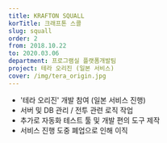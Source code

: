 ```yaml
---
title: KRAFTON SQUALL
korTitle: 크래프톤 스콜
slug: squall
order: 2
from: 2018.10.22
to: 2020.03.06
department: 프로그램실 플랫폼개발팀
project: 테라 오리진 (일본 서비스)
cover: /img/tera_origin.jpg
---
```


* '테라 오리진' 개발 참여 (일본 서비스 진행)
* 서버 및 DB 관리 / 전투 관련 로직 작업
* 추가로 자동화 테스트 툴 및 개발 편의 도구 제작
* 서비스 진행 도중 폐업으로 인해 이직
